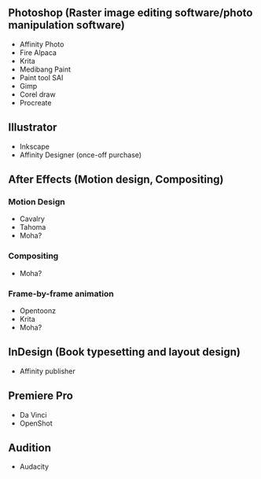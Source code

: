 

## Photoshop (Raster image editing software/photo manipulation software)

- Affinity Photo
- Fire Alpaca
- Krita
- Medibang Paint
- Paint tool SAI
- Gimp
- Corel draw
- Procreate

## Illustrator
- Inkscape
- Affinity Designer (once-off purchase)

## After Effects (Motion design, Compositing)

### Motion Design
- Cavalry
- Tahoma
- Moha?
### Compositing
- Moha?

### Frame-by-frame animation
- Opentoonz
- Krita
- Moha?

## InDesign (Book typesetting and layout design)
- Affinity publisher

## Premiere Pro
- Da Vinci
- OpenShot

## Audition
- Audacity